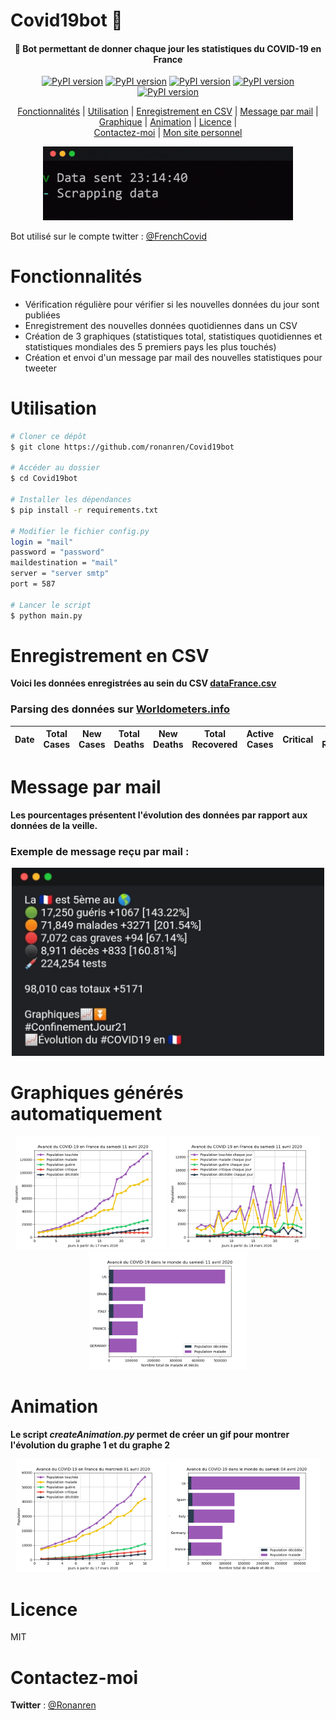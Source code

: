 # Covid19bot 🦠

<h4 align="center">🤖 Bot permettant de donner chaque jour les statistiques du COVID-19 en France</h4>

<p align="center">
<a href="https://badge.fury.io/py/requests"><img src="https://badge.fury.io/py/requests.svg" alt="PyPI version" height="18"></a>
  <a href="https://badge.fury.io/py/matplotlib"><img src="https://badge.fury.io/py/matplotlib.svg" alt="PyPI version" height="18"></a>
  <a href="https://badge.fury.io/py/halo"><img src="https://badge.fury.io/py/halo.svg" alt="PyPI version" height="18"></a>
  <a href="https://badge.fury.io/py/csv"><img src="https://badge.fury.io/py/csv.svg" alt="PyPI version" height="18"></a>
  <a href="https://badge.fury.io/py/imageio"><img src="https://badge.fury.io/py/imageio.svg" alt="PyPI version" height="18"></a>
</p>

<p align="center">
  <a href="#Fonctionnalités">Fonctionnalités</a> |
  <a href="#Utilisation">Utilisation</a> |
  <a href="#Enregistrement-en-CSV">Enregistrement en CSV</a> |
  <a href="#Message-par-mail">Message par mail</a> |
  <a href="#graphiques-générés-automatiquement">Graphique</a> |
  <a href="#Animation">Animation</a> |
  <a href="#Licence">Licence</a> |
  <br>
  <a href="#Contactez-moi">Contactez-moi</a> | 
  <a href="https://ronanren.github.io" target="_blank">Mon site personnel</a> 
</p>

<p align="center">
    <img src="images/console.gif" width="400">
</p>

Bot utilisé sur le compte twitter : <a href="https://twitter.com/FrenchCovid" target="_blank">@FrenchCovid</a>

# Fonctionnalités

- Vérification régulière pour vérifier si les nouvelles données du jour sont publiées
- Enregistrement des nouvelles données quotidiennes dans un CSV
- Création de 3 graphiques (statistiques total, statistiques quotidiennes et statistiques mondiales des 5 premiers pays les plus touchés)
- Création et envoi d'un message par mail des nouvelles statistiques pour tweeter

# Utilisation

```bash
# Cloner ce dépôt
$ git clone https://github.com/ronanren/Covid19bot

# Accéder au dossier
$ cd Covid19bot

# Installer les dépendances
$ pip install -r requirements.txt

# Modifier le fichier config.py
login = "mail"
password = "password"
maildestination = "mail"
server = "server smtp"
port = 587

# Lancer le script
$ python main.py
```

# Enregistrement en CSV

**Voici les données enregistrées au sein du CSV <a href="https://github.com/ronanren/Covid19bot/blob/master/data/dataFrance.csv" target="_blank">dataFrance.csv</a>**

### Parsing des données sur <a href="https://www.worldometers.info/coronavirus/" target="_blank">Worldometers.info</a>

| Date | Total Cases | New Cases | Total Deaths | New Deaths | Total Recovered | Active Cases | Critical | New Recovered | New Active | New Critical | PlaceInWorld | Total tests | New Tests |
| ---- | ----------- | --------- | ------------ | ---------- | --------------- | ------------ | -------- | ------------- | ---------- | ------------ | ------------ | ----------- | --------- |


# Message par mail

**Les pourcentages présentent l'évolution des données par rapport aux données de la veille.**

### Exemple de message reçu par mail :

<p align="center">
  <img src="images/exampleMail.png" width="500">
</p>

# Graphiques générés automatiquement

<p align="center">
  <img src="data/2020-04-11/2020-04-11_1.png" width="48%">
  <img src="data/2020-04-11/2020-04-11_2.png" width="48%">
  <img src="data/2020-04-11/2020-04-11_3.png" width="50%">
</p>

# Animation

**Le script _createAnimation.py_ permet de créer un gif pour montrer l'évolution du graphe 1 et du graphe 2**

<p align="center">
  <img src="data/2020-04-11/animation_2020-04-11_graph1.gif" width="48%">
  <img src="data/2020-04-11/animation_2020-04-11_graph3.gif" width="48%">
</p>

# Licence

MIT

# Contactez-moi

**Twitter** : <a href="https://twitter.com/Ronanren" target="_blank">@Ronanren</a>

